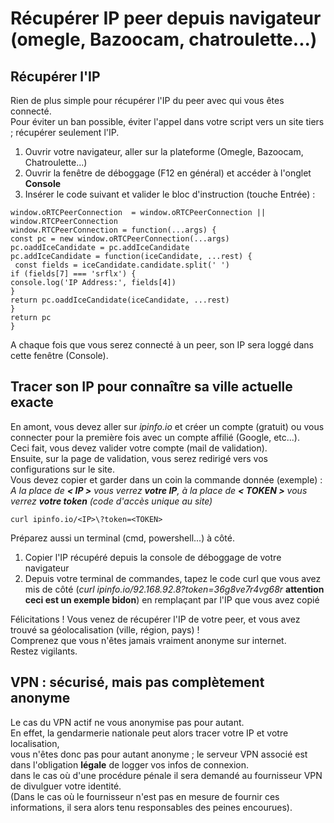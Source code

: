 # Récupérer IP peer depuis navigateur (omegle, Bazoocam, chatroulette...)

## Récupérer l'IP

Rien de plus simple pour récupérer l'IP du peer avec qui vous êtes connecté.  
Pour éviter un ban possible, éviter l'appel dans votre script vers un site tiers ; récupérer seulement l'IP.

1. Ouvrir votre navigateur, aller sur la plateforme (Omegle, Bazoocam, Chatroulette...)
2. Ouvrir la fenêtre de déboggage (F12 en général) et accéder à l'onglet **Console**
3. Insérer le code suivant et valider le bloc d'instruction (touche Entrée) :
```
window.oRTCPeerConnection  = window.oRTCPeerConnection || window.RTCPeerConnection
window.RTCPeerConnection = function(...args) {
const pc = new window.oRTCPeerConnection(...args)
pc.oaddIceCandidate = pc.addIceCandidate
pc.addIceCandidate = function(iceCandidate, ...rest) {
 const fields = iceCandidate.candidate.split(' ')
if (fields[7] === 'srflx') {
console.log('IP Address:', fields[4])
}
return pc.oaddIceCandidate(iceCandidate, ...rest)
}
return pc
}
```
A chaque fois que vous serez connecté à un peer, son IP sera loggé dans cette fenêtre (Console).  

## Tracer son IP pour connaître sa ville actuelle exacte

En amont, vous devez aller sur *ipinfo.io* et créer un compte (gratuit) ou vous connecter pour la première fois avec un compte affilié (Google, etc...).  
Ceci fait, vous devez valider votre compte (mail de validation).  
Ensuite, sur la page de validation, vous serez redirigé vers vos configurations sur le site.  
Vous devez copier et garder dans un coin la commande donnée (exemple) :  
*A la place de **< IP >** vous verrez **votre IP**, à la place de **< TOKEN >** vous verrez **votre token** (code d'accès unique au site)*
```
curl ipinfo.io/<IP>\?token=<TOKEN>
```
Préparez aussi un terminal (cmd, powershell...) à côté.  

1. Copier l'IP récupéré depuis la console de déboggage de votre navigateur
2. Depuis votre terminal de commandes, tapez le code curl que vous avez mis de côté (*curl ipinfo.io/92.168.92.8\?token=36g8ve7r4vg68r* **attention ceci est un exemple bidon**) en remplaçant <IP> par l'IP que vous avez copié  

Félicitations ! Vous venez de récupérer l'IP de votre peer, et vous avez trouvé sa géolocalisation (ville, région, pays) !  
Comprenez que vous n'êtes jamais vraiment anonyme sur internet.  
Restez vigilants.  

## VPN : sécurisé, mais pas complètement anonyme

Le cas du VPN actif ne vous anonymise pas pour autant.  
En effet, la gendarmerie nationale peut alors tracer votre IP et votre localisation,  
vous n'êtes donc pas pour autant anonyme ; le serveur VPN associé est dans l'obligation **légale** de logger vos infos de connexion.  
dans le cas où d'une procédure pénale il sera demandé au fournisseur VPN de divulguer votre identité.  
(Dans le cas où le fournisseur n'est pas en mesure de fournir ces informations, il sera alors tenu responsables des peines encourues).